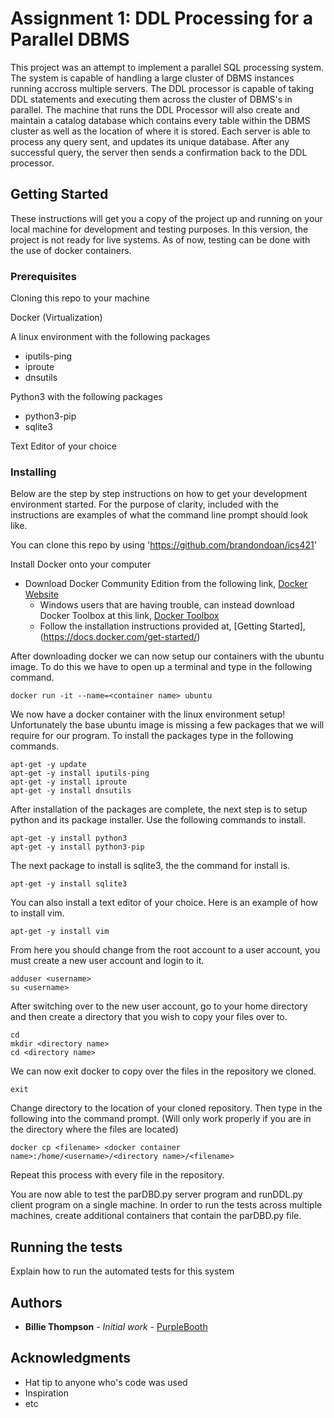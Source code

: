 # Assignment 1: DDL Processing for a Parallel DBMS

This project was an attempt to implement a parallel SQL processing system. The system is capable of handling a large cluster of 
DBMS instances running accross multiple servers. The DDL processor is capable of taking DDL statements and executing them across the 
cluster of DBMS's in parallel. The machine that runs the DDL Processor will also create and maintain a catalog database which 
contains every table within the DBMS cluster as well as the location of where it is stored. Each server is able to process any query
sent, and updates its unique database. After any successful query, the server then sends a confirmation back to the DDL processor.

## Getting Started


These instructions will get you a copy of the project up and running on your local machine for development and testing purposes. 
In this version, the project is not ready for live systems. As of now, testing can be done with the use of docker containers.

### Prerequisites

Cloning this repo to your machine

Docker (Virtualization)

A linux environment with the following packages

* iputils-ping
* iproute
* dnsutils

Python3 with the following packages
 
* python3-pip
* sqlite3

Text Editor of your choice


### Installing

Below are the step by step instructions on how to get your development environment started. For the purpose of clarity, included with the instructions are examples of what the command line prompt should look like. 

You can clone this repo by using 'https://github.com/brandondoan/ics421'

Install Docker onto your computer

* Download Docker Community Edition from the following link, [Docker Website](https://www.docker.com) 
    * Windows users that are having trouble, can instead download Docker Toolbox at this link, [Docker Toolbox](https://docs.docker.com/toolbox/toolbox_install_windows/)
    * Follow the installation instructions provided at, [Getting Started], (https://docs.docker.com/get-started/)
    
After downloading docker we can now setup our containers with the ubuntu image. To do this we have to open up a terminal and type in the following command.

```
docker run -it --name=<container name> ubuntu
```

We now have a docker container with the linux environment setup! Unfortunately the base ubuntu image is missing a few packages that we will require for our program. To install the packages type in the following commands.

```
apt-get -y update
apt-get -y install iputils-ping
apt-get -y install iproute
apt-get -y install dnsutils
```

After installation of the packages are complete, the next step is to setup python and its package installer. Use the following commands to install.

```
apt-get -y install python3
apt-get -y install python3-pip
```
The next package to install is sqlite3, the the command for install is.

```
apt-get -y install sqlite3
```

You can also install a text editor of your choice. Here is an example of how to install vim.

```
apt-get -y install vim
```

From here you should change from the root account to a user account, you must create a new user account and login to it.

```
adduser <username>
su <username>
```

After switching over to the new user account, go to your home directory and then create a directory that you wish to copy your files over to.

```
cd
mkdir <directory name>
cd <directory name>
```

We can now exit docker to copy over the files in the repository we cloned.

```
exit
```

Change directory to the location of your cloned repository. Then type in the following into the command prompt. (Will only work properly if you are in the directory where the files are located)

```
docker cp <filename> <docker container name>:/home/<username>/<directory name>/<filename>
```

Repeat this process with every file in the repository. 

You are now able to test the parDBD.py server program and runDDL.py client program on a single machine. In order to run the tests across multiple machines, create additional containers that contain the parDBD.py file. 

## Running the tests

Explain how to run the automated tests for this system


## Authors

* **Billie Thompson** - *Initial work* - [PurpleBooth](https://github.com/PurpleBooth)

## Acknowledgments

* Hat tip to anyone who's code was used
* Inspiration
* etc
